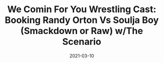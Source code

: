 ---
title: "We Comin For You Wrestling Cast: Booking Randy Orton Vs Soulja Boy (Smackdown or Raw) w/The Scenario"
date: 2021-03-10
description: "We Comin For You Wrestling Cast: Booking Randy Orton Vs Soulja Boy (Smackdown or Raw) w/The Scenario"
longDescription: >-
    RVS and R8TED R are joined by Matt Whitener and Darryl Frierson of The Scenario podcast to discuss a CRAZY week in pro wrestling
    
    The fellas discuss:
    ● A wrestler’s family members taking PTO to commit treason
    ● Paul Wight to AEW
    ● Shaq and Jade Cargill’s impressive showing on AEW Dynamite
    ● Bobby Lashley winning the WWE Championship
    ● Randy Orton vs Soulja Boy Twitter beef
    
    Nate Robinson Award of Egregiousness: Texas
    
    Visit ProWrestlingBlack.org for all We Comin For You Cast episodes!  Send questions or comments to WeCominForYouCast@gmail.com
    WCFY online   
    RVS: @FranchICE06 
    ROD: @R8TED_R
    FB Group: https://bit.ly/3iGwOMw 
    
    
    Follow SOLC Network online
    
    Instagram: https://bit.ly/39VL542​    ​
    Twitter: https://bit.ly/39aL395 ​   ​
    Facebook: https://bit.ly/3sQn7je  
     IG: https://bit.ly/2NB17ZB
duration: "1:01:48"
youtubeId: "AF-1EuEPG1o"

image: "/uploads/thumbnails/AF-1EuEPG1o.jpg"
tags: ["wrestling","wwe","aew"]
draft: false
---